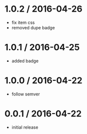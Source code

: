 
1.0.2 / 2016-04-26
==================

  * fix item css
  * removed dupe badge

1.0.1 / 2016-04-25
==================

  * added badge

1.0.0 / 2016-04-22
==================

  * follow semver

0.0.1 / 2016-04-22
==================

  * initial release
